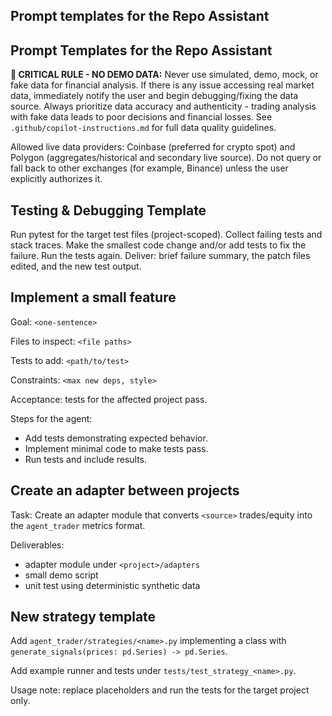 ## Prompt templates for the Repo Assistant

## Prompt Templates for the Repo Assistant

**🚨 CRITICAL RULE - NO DEMO DATA:** Never use simulated, demo, mock, or fake data for financial analysis. If there is any issue accessing real market data, immediately notify the user and begin debugging/fixing the data source. Always prioritize data accuracy and authenticity - trading analysis with fake data leads to poor decisions and financial losses. See `.github/copilot-instructions.md` for full data quality guidelines.

Allowed live data providers: Coinbase (preferred for crypto spot) and Polygon (aggregates/historical and secondary live source). Do not query or fall back to other exchanges (for example, Binance) unless the user explicitly authorizes it.

## Testing & Debugging Template

Run pytest for the target test files (project-scoped). Collect failing tests and stack traces. Make the smallest code change and/or add tests to fix the failure. Run the tests again. Deliver: brief failure summary, the patch files edited, and the new test output.

## Implement a small feature

Goal: `<one-sentence>`

Files to inspect: `<file paths>`

Tests to add: `<path/to/test>`

Constraints: `<max new deps, style>`

Acceptance: tests for the affected project pass.

Steps for the agent:

- Add tests demonstrating expected behavior.
- Implement minimal code to make tests pass.
- Run tests and include results.

## Create an adapter between projects

Task: Create an adapter module that converts `<source>` trades/equity into the `agent_trader` metrics format.

Deliverables:

- adapter module under `<project>/adapters`
- small demo script
- unit test using deterministic synthetic data

## New strategy template

Add `agent_trader/strategies/<name>.py` implementing a class with `generate_signals(prices: pd.Series) -> pd.Series`.

Add example runner and tests under `tests/test_strategy_<name>.py`.

Usage note: replace placeholders and run the tests for the target project only.

